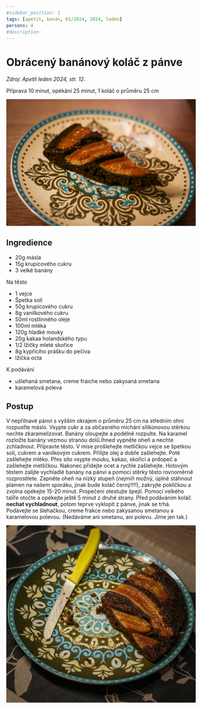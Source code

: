 ```yaml
---
#sidebar_position: 1
tags: [apetit, banán, 01/2024, 2024, leden]
persons: 4
#description:
---
```


# Obrácený banánový koláč z pánve

_Zdroj: Apetit leden 2024, str. 12._

Příprava 10 minut, opékání 25 minut, 1 koláč o průměru 25 cm

![Obrácený banánový koláč z pánve](./assets/obraceny-bananovy-kolac-z-panve.jpeg)

## Ingredience

- 20g másla
- 15g krupicového cukru
- 3 velké banány

Na těsto

- 1 vejce
- Špetka soli
- 50g krupicového cukru
- 8g vanilkového cukru
- 50ml rostlinného oleje
- 100ml mléka
- 120g hladké mouky
- 20g kakaa holandského typu
- 1/2 lžičky mleté skořice
- 8g kypřícího prášku do pečiva
- lžička octa

K podávání

- ušlehaná smetana, creme fraiche nebo zakysaná smetana
- karamelová poleva

## Postup

V nepřilnavé pánvi s vyšším okrajem o průměru 25 cm na středním ohni rozpusťte máslo. Vsypte cukr a za občasného míchání silikonovou stěrkou nechte zkaramelizovat.
Banány oloupejte a podélně rozpulte. Na karamel rozložte banány vezmou stranou dolů.Ihned vypněte oheň a nechte zchladnout.
Připravte těsto. V míse prošlehejte metličkou vejce se špetkou soli, cukrem a vanilkovým cukrem. Přilijte olej a dobře zašlehejte. Poté zašlehejte mléko. Přes síto vsypte mouku, kakao, skořici a prdopeč a zašlehejte metličkou. Nakonec přidejte ocet a rychle zašlehejte.
Hotovým těstem  zalijte vychladlé banány na pánvi a pomocí stěrky těsto rovnoměrně rozprostřete. Zapněte oheň na nízký stupeň (nejmíň možný, úplně stáhnout plamen na našem sporáku, jinak bude koláč černý!!!!), zakryjte pokličkou a zvolna opékejte 15-20 minut. Propečení otestujte špejlí. Pomocí velkého talíře otočte a opékejte ještě 5 minut z druhé strany. Před podáváním koláč **nechat vychladnout**, potom teprve vyklopit z pánve, jinak se trhá.
Podávejte se šlehačkou, creme frakce nebo zakysanou smetanou a karamelovou polevou. (Nedáváme ani smetanu, ani polevu. Jíme jen tak.)

![Obrácený banánový koláč z pánve](./assets/obraceny-bananovy-kolac-z-panve-1.jpeg)